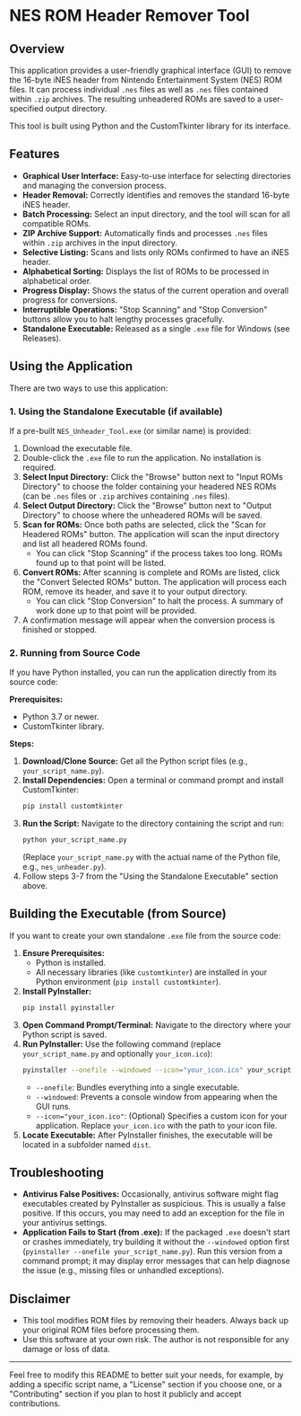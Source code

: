 # NES ROM Header Remover Tool

## Overview

This application provides a user-friendly graphical interface (GUI) to remove the 16-byte iNES header from Nintendo Entertainment System (NES) ROM files. It can process individual `.nes` files as well as `.nes` files contained within `.zip` archives. The resulting unheadered ROMs are saved to a user-specified output directory.

This tool is built using Python and the CustomTkinter library for its interface.

## Features

* **Graphical User Interface:** Easy-to-use interface for selecting directories and managing the conversion process.
* **Header Removal:** Correctly identifies and removes the standard 16-byte iNES header.
* **Batch Processing:** Select an input directory, and the tool will scan for all compatible ROMs.
* **ZIP Archive Support:** Automatically finds and processes `.nes` files within `.zip` archives in the input directory.
* **Selective Listing:** Scans and lists only ROMs confirmed to have an iNES header.
* **Alphabetical Sorting:** Displays the list of ROMs to be processed in alphabetical order.
* **Progress Display:** Shows the status of the current operation and overall progress for conversions.
* **Interruptible Operations:** "Stop Scanning" and "Stop Conversion" buttons allow you to halt lengthy processes gracefully.
* **Standalone Executable:** Released as a single `.exe` file for Windows (see Releases).

## Using the Application

There are two ways to use this application:

### 1. Using the Standalone Executable (if available)

If a pre-built `NES_Unheader_Tool.exe` (or similar name) is provided:

1.  Download the executable file.
2.  Double-click the `.exe` file to run the application. No installation is required.
3.  **Select Input Directory:** Click the "Browse" button next to "Input ROMs Directory" to choose the folder containing your headered NES ROMs (can be `.nes` files or `.zip` archives containing `.nes` files).
4.  **Select Output Directory:** Click the "Browse" button next to "Output Directory" to choose where the unheadered ROMs will be saved.
5.  **Scan for ROMs:** Once both paths are selected, click the "Scan for Headered ROMs" button. The application will scan the input directory and list all headered ROMs found.
    * You can click "Stop Scanning" if the process takes too long. ROMs found up to that point will be listed.
6.  **Convert ROMs:** After scanning is complete and ROMs are listed, click the "Convert Selected ROMs" button. The application will process each ROM, remove its header, and save it to your output directory.
    * You can click "Stop Conversion" to halt the process. A summary of work done up to that point will be provided.
7.  A confirmation message will appear when the conversion process is finished or stopped.

### 2. Running from Source Code

If you have Python installed, you can run the application directly from its source code:

**Prerequisites:**

* Python 3.7 or newer.
* CustomTkinter library.

**Steps:**

1.  **Download/Clone Source:** Get all the Python script files (e.g., `your_script_name.py`).
2.  **Install Dependencies:** Open a terminal or command prompt and install CustomTkinter:
    ```bash
    pip install customtkinter
    ```
3.  **Run the Script:** Navigate to the directory containing the script and run:
    ```bash
    python your_script_name.py
    ```
    (Replace `your_script_name.py` with the actual name of the Python file, e.g., `nes_unheader.py`).
4.  Follow steps 3-7 from the "Using the Standalone Executable" section above.

## Building the Executable (from Source)

If you want to create your own standalone `.exe` file from the source code:

1.  **Ensure Prerequisites:**
    * Python is installed.
    * All necessary libraries (like `customtkinter`) are installed in your Python environment (`pip install customtkinter`).
2.  **Install PyInstaller:**
    ```bash
    pip install pyinstaller
    ```
3.  **Open Command Prompt/Terminal:** Navigate to the directory where your Python script is saved.
4.  **Run PyInstaller:** Use the following command (replace `your_script_name.py` and optionally `your_icon.ico`):
    ```bash
    pyinstaller --onefile --windowed --icon="your_icon.ico" your_script_name.py
    ```
    * `--onefile`: Bundles everything into a single executable.
    * `--windowed`: Prevents a console window from appearing when the GUI runs.
    * `--icon="your_icon.ico"`: (Optional) Specifies a custom icon for your application. Replace `your_icon.ico` with the path to your icon file.
5.  **Locate Executable:** After PyInstaller finishes, the executable will be located in a subfolder named `dist`.

## Troubleshooting

* **Antivirus False Positives:** Occasionally, antivirus software might flag executables created by PyInstaller as suspicious. This is usually a false positive. If this occurs, you may need to add an exception for the file in your antivirus settings.
* **Application Fails to Start (from .exe):** If the packaged `.exe` doesn't start or crashes immediately, try building it without the `--windowed` option first (`pyinstaller --onefile your_script_name.py`). Run this version from a command prompt; it may display error messages that can help diagnose the issue (e.g., missing files or unhandled exceptions).

## Disclaimer

* This tool modifies ROM files by removing their headers. Always back up your original ROM files before processing them.
* Use this software at your own risk. The author is not responsible for any damage or loss of data.

---

Feel free to modify this README to better suit your needs, for example, by adding a specific script name, a "License" section if you choose one, or a "Contributing" section if you plan to host it publicly and accept contributions.
